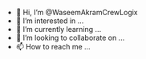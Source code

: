 - 👋 Hi, I’m @WaseemAkramCrewLogix
- 👀 I’m interested in ...
- 🌱 I’m currently learning ...
- 💞️ I’m looking to collaborate on ...
- 📫 How to reach me ...

<!---
WaseemAkramCrewLogix/WaseemAkramCrewLogix is a ✨ special ✨ repository because its `README.md` (this file) appears on your GitHub profile.
You can click the Preview link to take a look at your changes.
--->
